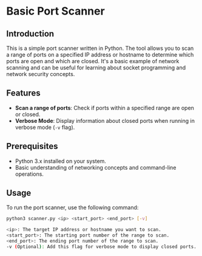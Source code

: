 # Basic Port Scanner

## Introduction

This is a simple port scanner written in Python. The tool allows you to scan a range of ports on a specified IP address or hostname to determine which ports are open and which are closed. It's a basic example of network scanning and can be useful for learning about socket programming and network security concepts.

## Features

- **Scan a range of ports**: Check if ports within a specified range are open or closed.
- **Verbose Mode**: Display information about closed ports when running in verbose mode (`-v` flag).

## Prerequisites

- Python 3.x installed on your system.
- Basic understanding of networking concepts and command-line operations.

## Usage

To run the port scanner, use the following command:

```bash
python3 scanner.py <ip> <start_port> <end_port> [-v]

<ip>: The target IP address or hostname you want to scan.
<start_port>: The starting port number of the range to scan.
<end_port>: The ending port number of the range to scan.
-v (Optional): Add this flag for verbose mode to display closed ports.

